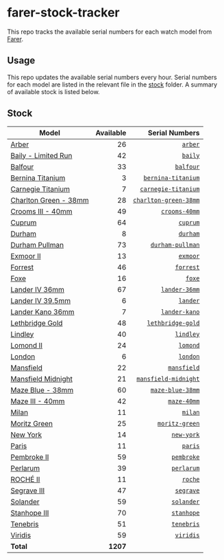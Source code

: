 # farer-stock-tracker

This repo tracks the available serial numbers for each watch model from [Farer](https://farer.com).

## Usage

This repo updates the available serial numbers every hour. Serial numbers for each model are listed in the relevant file in the [stock](./stock) folder. A summary of available stock is listed below.

## Stock

| Model | Available | Serial Numbers |
| ----- | --------: | -------------: |
| [Arber](https://usd.farer.com/products/arber) | 26 | [`arber`](./stock/arber) |
| [Baily - Limited Run](https://usd.farer.com/products/baily) | 42 | [`baily`](./stock/baily) |
| [Balfour](https://usd.farer.com/products/balfour) | 33 | [`balfour`](./stock/balfour) |
| [Bernina Titanium](https://usd.farer.com/products/bernina-titanium) | 3 | [`bernina-titanium`](./stock/bernina-titanium) |
| [Carnegie Titanium](https://usd.farer.com/products/carnegie-titanium) | 7 | [`carnegie-titanium`](./stock/carnegie-titanium) |
| [Charlton Green - 38mm](https://usd.farer.com/products/charlton-green-38mm) | 28 | [`charlton-green-38mm`](./stock/charlton-green-38mm) |
| [Crooms III - 40mm](https://usd.farer.com/products/crooms-40mm) | 49 | [`crooms-40mm`](./stock/crooms-40mm) |
| [Cuprum](https://usd.farer.com/products/cuprum) | 64 | [`cuprum`](./stock/cuprum) |
| [Durham](https://usd.farer.com/products/durham) | 8 | [`durham`](./stock/durham) |
| [Durham Pullman](https://usd.farer.com/products/durham-pullman) | 73 | [`durham-pullman`](./stock/durham-pullman) |
| [Exmoor II](https://usd.farer.com/products/exmoor) | 13 | [`exmoor`](./stock/exmoor) |
| [Forrest](https://usd.farer.com/products/forrest) | 46 | [`forrest`](./stock/forrest) |
| [Foxe](https://usd.farer.com/products/foxe) | 16 | [`foxe`](./stock/foxe) |
| [Lander IV 36mm](https://usd.farer.com/products/lander-36mm) | 67 | [`lander-36mm`](./stock/lander-36mm) |
| [Lander IV 39.5mm](https://usd.farer.com/products/lander) | 6 | [`lander`](./stock/lander) |
| [Lander Kano 36mm](https://usd.farer.com/products/lander-kano) | 7 | [`lander-kano`](./stock/lander-kano) |
| [Lethbridge Gold](https://usd.farer.com/products/lethbridge-gold) | 48 | [`lethbridge-gold`](./stock/lethbridge-gold) |
| [Lindley](https://usd.farer.com/products/lindley) | 40 | [`lindley`](./stock/lindley) |
| [Lomond II](https://usd.farer.com/products/lomond) | 24 | [`lomond`](./stock/lomond) |
| [London](https://usd.farer.com/products/london) | 6 | [`london`](./stock/london) |
| [Mansfield](https://usd.farer.com/products/mansfield) | 22 | [`mansfield`](./stock/mansfield) |
| [Mansfield Midnight](https://usd.farer.com/products/mansfield-midnight) | 21 | [`mansfield-midnight`](./stock/mansfield-midnight) |
| [Maze Blue - 38mm](https://usd.farer.com/products/maze-blue-38mm) | 60 | [`maze-blue-38mm`](./stock/maze-blue-38mm) |
| [Maze III - 40mm](https://usd.farer.com/products/maze-40mm) | 42 | [`maze-40mm`](./stock/maze-40mm) |
| [Milan](https://usd.farer.com/products/milan) | 11 | [`milan`](./stock/milan) |
| [Moritz Green](https://usd.farer.com/products/moritz-green) | 25 | [`moritz-green`](./stock/moritz-green) |
| [New York](https://usd.farer.com/products/new-york) | 14 | [`new-york`](./stock/new-york) |
| [Paris](https://usd.farer.com/products/paris) | 11 | [`paris`](./stock/paris) |
| [Pembroke II](https://usd.farer.com/products/pembroke) | 59 | [`pembroke`](./stock/pembroke) |
| [Perlarum](https://usd.farer.com/products/perlarum) | 39 | [`perlarum`](./stock/perlarum) |
| [ROCHÉ II](https://usd.farer.com/products/roche) | 11 | [`roche`](./stock/roche) |
| [Segrave III](https://usd.farer.com/products/segrave) | 47 | [`segrave`](./stock/segrave) |
| [Solander](https://usd.farer.com/products/solander) | 59 | [`solander`](./stock/solander) |
| [Stanhope III](https://usd.farer.com/products/stanhope) | 70 | [`stanhope`](./stock/stanhope) |
| [Tenebris](https://usd.farer.com/products/tenebris) | 51 | [`tenebris`](./stock/tenebris) |
| [Viridis](https://usd.farer.com/products/viridis) | 59 | [`viridis`](./stock/viridis) |
| **Total** | **1207** | |
